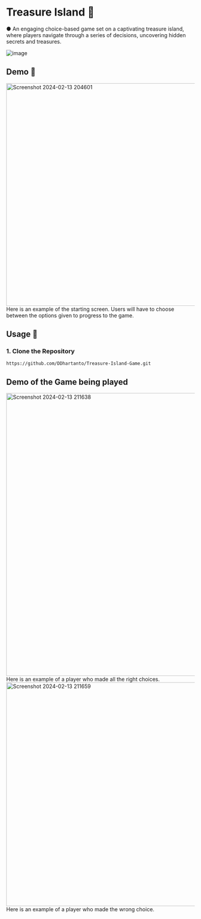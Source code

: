 # Treasure Island 🚣

●	An engaging choice-based game set on a captivating treasure island, where players navigate through a series of decisions, uncovering hidden secrets and treasures.

![image](https://media4.giphy.com/media/epfAoo1Re8VCzqP9Dy/200w.gif?cid=6c09b952pa2acwnqhdkhgn6cgpy485qqq43kic3irhuv2uvs&ep=v1_videos_search&rid=200w.gif&ct=v)

## Demo 🎯

<img width="595" alt="Screenshot 2024-02-13 204601" src="https://github.com/DDhartanto/Treasure-Island-Game/assets/130509435/10412ad2-141f-42d7-aa26-2ddf247eef95">
Here is an example of the starting screen. Users will have to choose between the options given to progress to the game. 

## Usage 🚀
### 1. Clone the Repository
```
https://github.com/DDhartanto/Treasure-Island-Game.git
```
## Demo of the Game being played
<img width="756" alt="Screenshot 2024-02-13 211638" src="https://github.com/DDhartanto/Treasure-Island-Game/assets/130509435/0d0b308d-afe4-4271-a084-a0e93ad9f94e">
Here is an example of a player who made all the right choices.

<img width="598" alt="Screenshot 2024-02-13 211659" src="https://github.com/DDhartanto/Treasure-Island-Game/assets/130509435/a5e00b3d-aec8-4405-9c7c-8d5a1b764f22">
Here is an example of a player who made the wrong choice.
